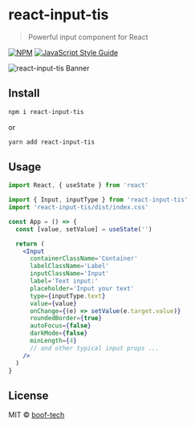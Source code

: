# react-input-tis

> Powerful input component for React

[![NPM](https://img.shields.io/npm/v/react-input-tis.svg)](https://www.npmjs.com/package/react-input-tis) [![JavaScript Style Guide](https://img.shields.io/badge/code_style-standard-brightgreen.svg)](https://standardjs.com)

![react-input-tis Banner](https://user-images.githubusercontent.com/76048512/118974397-08d80e00-b988-11eb-8906-8f473ce17d7c.png)

## Install

```bash
npm i react-input-tis
```

or

```bash
yarn add react-input-tis
```

## Usage

```jsx
import React, { useState } from 'react'

import { Input, inputType } from 'react-input-tis'
import 'react-input-tis/dist/index.css'

const App = () => {
  const [value, setValue] = useState('')

  return (
    <Input
      containerClassName='Container'
      labelClassName='Label'
      inputClassName='Input'
      label='Text input:'
      placeholder='Input your text'
      type={inputType.text}
      value={value}
      onChange={(e) => setValue(e.target.value)}
      roundedBorder={true}
      autoFocus={false}
      darkMode={false}
      minLength={4}
      // and other typical input props ...
    />
  )
}
```

## License

MIT © [boof-tech](https://github.com/boof-tech)
